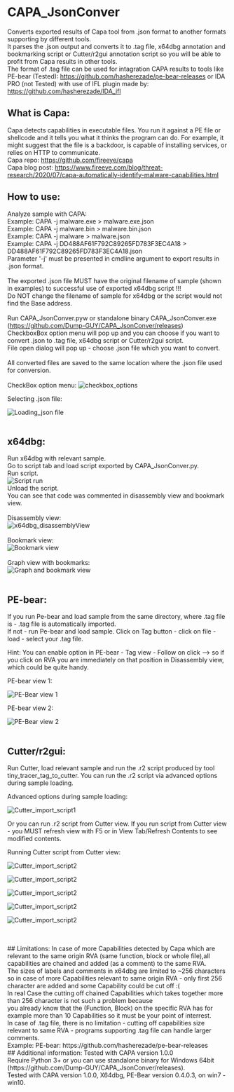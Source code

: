 # CAPA_JsonConver
Converts exported results of Capa tool from .json format to another formats supporting by different tools.<br/>
It parses the .json output and converts it to .tag file, x64dbg annotation and bookmarking script or Cutter/r2gui annotation script so you will be able to profit from Capa results in other tools.<br/>
The format of .tag file can be used for intagration CAPA results to tools like PE-bear (Tested): https://github.com/hasherezade/pe-bear-releases or IDA PRO (not Tested) with use of IFL plugin made by: https://github.com/hasherezade/IDA_ifl
<br/>
## What is Capa:
Capa detects capabilities in executable files. You run it against a PE file or shellcode and it tells you what it thinks the program can do.
For example, it might suggest that the file is a backdoor, is capable of installing services, or relies on HTTP to communicate.<br/>
Capa repo: https://github.com/fireeye/capa <br/>
Capa blog post: https://www.fireeye.com/blog/threat-research/2020/07/capa-automatically-identify-malware-capabilities.html
<br/>
## How to use:
Analyze sample with CAPA:<br/>
Example: CAPA -j malware.exe > malware.exe.json<br/>
Example: CAPA -j malware.bin > malware.bin.json<br/>
Example: CAPA -j malware > malware.json<br/>
Example: CAPA -j DD488AF61F792C89265FD783F3EC4A18 > DD488AF61F792C89265FD783F3EC4A18.json<br/>
Parameter '-j' must be presented in cmdline argument to export results in .json format.<br/>
<br/>
The exported .json file MUST have the original filename of sample (shown in examples) to successful use of exported x64dbg script !!!<br/> 
Do NOT change the filename of sample for x64dbg or the script would not find the Base address.<br/>
<br/>
Run CAPA_JsonConver.pyw or standalone binary CAPA_JsonConver.exe (https://github.com/Dump-GUY/CAPA_JsonConver/releases)<br/>
CheckboxBox option menu will pop up and you can choose if you want to convert .json to .tag file, x64dbg script or Cutter/r2gui script.<br/>
File open dialog will pop up - choose .json file which you want to convert.<br/>
<br/>
All converted files are saved to the same location where the .json file used for conversion.<br/>
<br/>
CheckBox option menu:
![checkbox_options](/Images/CAPA_JsonConver_CheckboxOptions.PNG)

Selecting .json file:

![Loading_json file](/Images/Loading_json_file.PNG)
<br/>
<br/>
## x64dbg:
Run x64dbg with relevant sample.<br/>
Go to script tab and load script exported by CAPA_JsonConver.py.<br/>
Run script.
<br/>
![Script run](/Images/x64dbg_run_script.PNG)
<br/>
Unload the script.<br/>
You can see that code was commented in disassembly view and bookmark view. <br/>
<br/>
Disassembly view:
<br/>
![x64dbg_disassemblyView](/Images/x64dbg_disassemblyView.PNG)
<br/>
<br/>
Bookmark view:
<br/>
![Bookmark view](/Images/x64dbg_bookmarkview.PNG)
<br/>
<br/>
Graph view with bookmarks:
<br/>
![Graph and bookmark view](/Images/x64dbg_Graph_view_and_bookmarks.PNG)
<br/>
<br/>
## PE-bear:
If you run Pe-bear and load sample from the same directory, where .tag file is - .tag file is automatically imported.<br/>
If not - run Pe-bear and load sample. Click on Tag button - click on file - load - select your .tag file.<br/>

Hint: You can enable option in PE-bear - Tag view - Follow on click --> so if you click on RVA you are immediately on that position in 
Disassembly view, which could be quite handy.

PE-bear view 1:

![PE-Bear view 1](/Images/Pe_Bear_1.PNG)


PE-bear view 2:

![PE-Bear view 2](/Images/Pe_Bear_2.PNG)
<br/>
<br/>
## Cutter/r2gui:
Run Cutter, load relevant sample and run the .r2 script produced by tool tiny_tracer_tag_to_cutter.
You can run the .r2 script via advanced options during sample loading.

Advanced options during sample loading:

![Cutter_import_script1](/Images/Cutter_import_script1.png)

Or you can run .r2 script from Cutter view. If you run script from Cutter view - you MUST refresh view with F5 or in View Tab/Refresh Contents to see modified contents.

Running Cutter script from Cutter view:

![Cutter_import_script2](/Images/Cutter_import_script2.png)



![Cutter_import_script2](/Images/CAPA_JsonConver_disassemblyView.PNG)

![Cutter_import_script2](/Images/CAPA_JsonConver_Graphview_comments_callgraph.PNG)

![Cutter_import_script2](/Images/CAPA_JsonConver_disassemblyView_comments_callgraph.PNG)

![Cutter_import_script2](/Images/CAPA_JsonConver_disassemblyView_comments_decompileview.PNG)



<br/>
<br/>
## Limitations:
In case of more Capabilities detected by Capa which are relevant to the same origin RVA (same function, block or whole file),all capabilities are chained and added (as a comment) to the same RVA.<br/>
The sizes of labels and comments in x64dbg are limited to ~256 characters so in case of more Capabilities relevant to same origin RVA - only first 256 character are added and some Capability could be cut off :(<br/>
In real Case the cutting off chained Capabilities which takes together more than 256 character is not such a problem because<br/>
you already know that the (Function, Block) on the specific RVA has for example more than 10 Capabilities so it must be your point of interrest.
<br/>
In case of .tag file, there is no limitation - cutting off capabilities size relevant to same RVA - programs supporting .tag file can handle larger comments. <br/>
Example: PE-bear: https://github.com/hasherezade/pe-bear-releases
<br/>
## Additional information:
Tested with CAPA version 1.0.0<br/>
Require Python 3+ or you can use standalone binary for Windows 64bit (https://github.com/Dump-GUY/CAPA_JsonConver/releases).<br/>
Tested with CAPA version 1.0.0, X64dbg, PE-Bear version 0.4.0.3, on win7 - win10.<br/>
